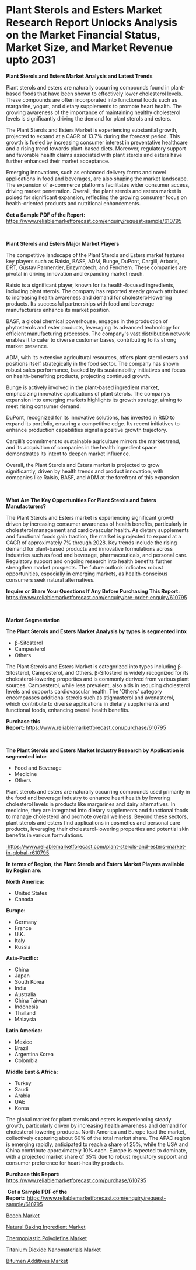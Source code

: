 <p><h1>Plant Sterols and Esters Market Research Report Unlocks Analysis on the Market Financial Status, Market Size, and Market Revenue upto 2031</h1></p><p><strong>Plant Sterols and Esters Market Analysis and Latest Trends</strong></p>
<p><p>Plant sterols and esters are naturally occurring compounds found in plant-based foods that have been shown to effectively lower cholesterol levels. These compounds are often incorporated into functional foods such as margarine, yogurt, and dietary supplements to promote heart health. The growing awareness of the importance of maintaining healthy cholesterol levels is significantly driving the demand for plant sterols and esters.</p><p>The Plant Sterols and Esters Market is experiencing substantial growth, projected to expand at a CAGR of 13.7% during the forecast period. This growth is fueled by increasing consumer interest in preventative healthcare and a rising trend towards plant-based diets. Moreover, regulatory support and favorable health claims associated with plant sterols and esters have further enhanced their market acceptance. </p><p>Emerging innovations, such as enhanced delivery forms and novel applications in food and beverages, are also shaping the market landscape. The expansion of e-commerce platforms facilitates wider consumer access, driving market penetration. Overall, the plant sterols and esters market is poised for significant expansion, reflecting the growing consumer focus on health-oriented products and nutritional enhancements.</p></p>
<p><strong>Get a Sample PDF of the Report:&nbsp;</strong> <a href="https://www.reliablemarketforecast.com/enquiry/request-sample/610795?utm_campaign=1130&utm_medium=2&utm_source=Github&utm_content=ia&utm_term=10122024&utm_id=plant-sterols-and-esters">https://www.reliablemarketforecast.com/enquiry/request-sample/610795</a></p>
<p>&nbsp;</p>
<p><strong>Plant Sterols and Esters Major Market Players</strong></p>
<p><p>The competitive landscape of the Plant Sterols and Esters market features key players such as Raisio, BASF, ADM, Bunge, DuPont, Cargill, Arboris, DRT, Gustav Parmentier, Enzymotech, and Fenchem. These companies are pivotal in driving innovation and expanding market reach.</p><p>Raisio is a significant player, known for its health-focused ingredients, including plant sterols. The company has reported steady growth attributed to increasing health awareness and demand for cholesterol-lowering products. Its successful partnerships with food and beverage manufacturers enhance its market position.</p><p>BASF, a global chemical powerhouse, engages in the production of phytosterols and ester products, leveraging its advanced technology for efficient manufacturing processes. The company's vast distribution network enables it to cater to diverse customer bases, contributing to its strong market presence.</p><p>ADM, with its extensive agricultural resources, offers plant sterol esters and positions itself strategically in the food sector. The company has shown robust sales performance, backed by its sustainability initiatives and focus on health-benefiting products, projecting continued growth.</p><p>Bunge is actively involved in the plant-based ingredient market, emphasizing innovative applications of plant sterols. The company’s expansion into emerging markets highlights its growth strategy, aiming to meet rising consumer demand.</p><p>DuPont, recognized for its innovative solutions, has invested in R&D to expand its portfolio, ensuring a competitive edge. Its recent initiatives to enhance production capabilities signal a positive growth trajectory.</p><p>Cargill’s commitment to sustainable agriculture mirrors the market trend, and its acquisition of companies in the health ingredient space demonstrates its intent to deepen market influence.</p><p>Overall, the Plant Sterols and Esters market is projected to grow significantly, driven by health trends and product innovation, with companies like Raisio, BASF, and ADM at the forefront of this expansion.</p></p>
<p>&nbsp;</p>
<p><strong>What Are The Key Opportunities For Plant Sterols and Esters Manufacturers?</strong></p>
<p><p>The Plant Sterols and Esters market is experiencing significant growth driven by increasing consumer awareness of health benefits, particularly in cholesterol management and cardiovascular health. As dietary supplements and functional foods gain traction, the market is projected to expand at a CAGR of approximately 7% through 2028. Key trends include the rising demand for plant-based products and innovative formulations across industries such as food and beverage, pharmaceuticals, and personal care. Regulatory support and ongoing research into health benefits further strengthen market prospects. The future outlook indicates robust opportunities, especially in emerging markets, as health-conscious consumers seek natural alternatives.</p></p>
<p><strong>Inquire or Share Your Questions If Any Before Purchasing This Report:</strong> <a href="https://www.reliablemarketforecast.com/enquiry/pre-order-enquiry/610795?utm_campaign=1130&utm_medium=2&utm_source=Github&utm_content=ia&utm_term=10122024&utm_id=plant-sterols-and-esters">https://www.reliablemarketforecast.com/enquiry/pre-order-enquiry/610795</a></p>
<p>&nbsp;</p>
<p><strong>Market Segmentation</strong></p>
<p><strong>The Plant Sterols and Esters Market Analysis by types is segmented into:</strong></p>
<p><ul><li>β-Sitosterol</li><li>Campesterol</li><li>Others</li></ul></p>
<p><p>The Plant Sterols and Esters Market is categorized into types including β-Sitosterol, Campesterol, and Others. β-Sitosterol is widely recognized for its cholesterol-lowering properties and is commonly derived from various plant sources. Campesterol, while less prevalent, also aids in reducing cholesterol levels and supports cardiovascular health. The 'Others' category encompasses additional sterols such as stigmasterol and avenasterol, which contribute to diverse applications in dietary supplements and functional foods, enhancing overall health benefits.</p></p>
<p><strong>Purchase this Report:&nbsp;</strong><a href="https://www.reliablemarketforecast.com/purchase/610795?utm_campaign=1130&utm_medium=2&utm_source=Github&utm_content=ia&utm_term=10122024&utm_id=plant-sterols-and-esters">https://www.reliablemarketforecast.com/purchase/610795</a></p>
<p>&nbsp;</p>
<p><strong>The Plant Sterols and Esters Market Industry Research by Application is segmented into:</strong></p>
<p><ul><li>Food and Beverage</li><li>Medicine</li><li>Others</li></ul></p>
<p><p>Plant sterols and esters are naturally occurring compounds used primarily in the food and beverage industry to enhance heart health by lowering cholesterol levels in products like margarines and dairy alternatives. In medicine, they are integrated into dietary supplements and functional foods to manage cholesterol and promote overall wellness. Beyond these sectors, plant sterols and esters find applications in cosmetics and personal care products, leveraging their cholesterol-lowering properties and potential skin benefits in various formulations.</p></p>
<p><a href="https://www.reliablemarketforecast.com/plant-sterols-and-esters-market-in-global-r610795?utm_campaign=1130&utm_medium=2&utm_source=Github&utm_content=ia&utm_term=10122024&utm_id=plant-sterols-and-esters">&nbsp;https://www.reliablemarketforecast.com/plant-sterols-and-esters-market-in-global-r610795</a></p>
<p><strong>In terms of Region, the Plant Sterols and Esters Market Players available by Region are:</strong></p>
<p>
    <p> <strong> North America: </strong>
        <ul>
            <li>United States</li>
            <li>Canada</li>
        </ul>
        </p> 
    <p> <strong> Europe: </strong>
        <ul>
            <li>Germany</li>
            <li>France</li>
            <li>U.K.</li>
            <li>Italy</li>
            <li>Russia</li>
        </ul>
        </p> 
    <p> <strong> Asia-Pacific: </strong>
        <ul>
            <li>China</li>
            <li>Japan</li>
            <li>South Korea</li>
            <li>India</li>
            <li>Australia</li>
            <li>China Taiwan</li>
            <li>Indonesia</li>
            <li>Thailand</li>
            <li>Malaysia</li>
        </ul>
        </p> 
    <p> <strong> Latin America: </strong>
        <ul>
            <li>Mexico</li>
            <li>Brazil</li>
            <li>Argentina Korea</li>
            <li>Colombia</li>
        </ul>
        </p> 
    <p> <strong> Middle East & Africa: </strong>
        <ul>
            <li>Turkey</li>
            <li>Saudi</li>
            <li>Arabia</li>
            <li>UAE</li>
            <li>Korea</li>
        </ul>
    </p>
    </p>
<p><p>The global market for plant sterols and esters is experiencing steady growth, particularly driven by increasing health awareness and demand for cholesterol-lowering products. North America and Europe lead the market, collectively capturing about 60% of the total market share. The APAC region is emerging rapidly, anticipated to reach a share of 25%, while the USA and China contribute approximately 10% each. Europe is expected to dominate, with a projected market share of 35% due to robust regulatory support and consumer preference for heart-healthy products.</p></p>
<p><strong>Purchase this Report: </strong><a href="https://www.reliablemarketforecast.com/purchase/610795?utm_campaign=1130&utm_medium=2&utm_source=Github&utm_content=ia&utm_term=10122024&utm_id=plant-sterols-and-esters">https://www.reliablemarketforecast.com/purchase/610795</a></p>
<p>&nbsp;<strong>Get a Sample PDF of the Report:&nbsp;&nbsp;</strong><a href="https://www.reliablemarketforecast.com/enquiry/request-sample/610795?utm_campaign=1130&utm_medium=2&utm_source=Github&utm_content=ia&utm_term=10122024&utm_id=plant-sterols-and-esters">https://www.reliablemarketforecast.com/enquiry/request-sample/610795</a></p>
<p><strong></strong></p>
<p><p><a href="https://www.linkedin.com/pulse/study-beech-market-offeringdata-concerning-its-size-sharerevenue-hvpye?utm_campaign=1130&utm_medium=2&utm_source=Github&utm_content=ia&utm_term=10122024&utm_id=plant-sterols-and-esters">Beech Market</a></p><p><a href="https://github.com/RickHolmes3/Market-Research-Report-List-7/blob/main/natural-baking-ingredient-market.md?utm_campaign=1130&utm_medium=2&utm_source=Github&utm_content=ia&utm_term=10122024&utm_id=plant-sterols-and-esters">Natural Baking Ingredient Market</a></p><p><a href="https://www.linkedin.com/pulse/th-score-market-0ptye?utm_campaign=1130&utm_medium=2&utm_source=Github&utm_content=ia&utm_term=10122024&utm_id=plant-sterols-and-esters">Thermoplastic Polyolefins Market</a></p><p><a href="https://www.linkedin.com/pulse/th-score-market-0ptye?utm_campaign=1130&utm_medium=2&utm_source=Github&utm_content=ia&utm_term=10122024&utm_id=plant-sterols-and-esters">Titanium Dioxide Nanomaterials Market</a></p><p><a href="https://www.linkedin.com/pulse/th-score-market-0ptye?utm_campaign=1130&utm_medium=2&utm_source=Github&utm_content=ia&utm_term=10122024&utm_id=plant-sterols-and-esters">Bitumen Additives Market</a></p></p>